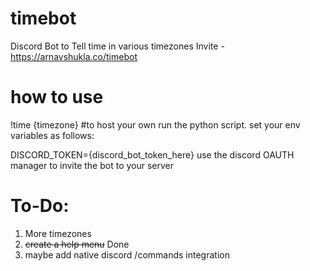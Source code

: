 # timebot
Discord Bot to Tell time in various timezones
Invite - https://arnavshukla.co/timebot

# how to use
!time {timezone}
#to host your own
run the python script. set your env variables as follows:

DISCORD_TOKEN={discord_bot_token_here}
use the discord OAUTH manager to invite the bot to your server

# To-Do:
1) More timezones
2) ~~create a help menu~~ Done
3) maybe add native discord /commands integration
